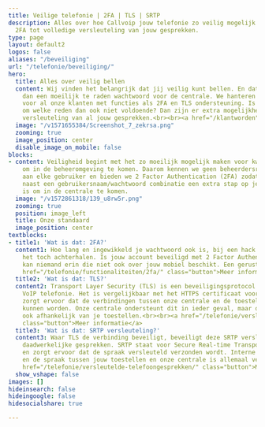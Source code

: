 ```yaml
---
title: Veilige telefonie | 2FA | TLS | SRTP
description: Alles over hoe Callvoip jouw telefonie zo veilig mogelijk maakt. Van
  2FA tot volledige versleuteling van jouw gesprekken.
type: page
layout: default2
logos: false
aliases: "/beveiliging"
url: "/telefonie/beveiliging/"
hero:
  title: Alles over veilig bellen
  content: Wij vinden het belangrijk dat jij veilig kunt bellen. En dat gaat verder
    dan een moeilijk te raden wachtwoord voor de centrale. We hanteren een hoge standaard
    voor al onze klanten met functies als 2FA en TLS ondersteuning. Is dat voor jou
    om welke reden dan ook niet voldoende? Dan zijn er extra mogelijkheden zoals volledige
    versleuteling van al jouw gesprekken.<br><br><a href="/klantworden" class="button">Ook veilig telefoneren?</a>
  image: "/v1571655384/Screenshot_7_zekrsa.png"
  zooming: true
  image_position: center
  disable_image_on_mobile: false
blocks:
- content: Veiligheid begint met het zo moeilijk mogelijk maken voor kwaadwillenden
    om in de beheeromgeving te komen. Daarom kennen we geen beheerdersrechten toe
    aan elke gebruiker en bieden we 2 Factor Authentication (2FA) zodat bij elke login
    naast een gebruikersnaam/wachtwoord combinatie een extra stap op je mobiel nodig
    is om in de centrale te komen.
  image: "/v1572861318/139_u8rw5r.png"
  zooming: true
  position: image_left
  title: Onze standaard
  image_position: center
textblocks:
- title1: 'Wat is dat: 2FA?'
  content1: Hoe lang en ingewikkeld je wachtwoord ook is, bij een hack kunnen kwaadwillenden
    het toch achterhalen. Is jouw account beveiligd met 2 Factor Authentication dan
    kan niemand erin die niet ook over jouw mobiel beschikt. Een geruststellend idee!<br><br><br><br><a
    href="/telefonie/functionaliteiten/2fa/" class="button">Meer informatie</a>
  title2: 'Wat is dat: TLS?'
  content2: Transport Layer Security (TLS) is een beveiligingsprotocol speciaal voor
    VoIP telefonie. Het is vergelijkbaar met het HTTPS certificaat voor websites en
    zorgt ervoor dat de verbindingen tussen onze centrale en de toestellen beveiligd
    kunnen worden. Onze centrale ondersteunt dit in ieder geval, maar de werking is
    ook afhankelijk van je toestellen.<br><br><a href="/telefonie/versleutelde-telefoongesprekken/"
    class="button">Meer informatie</a>
  title3: 'Wat is dat: SRTP versleuteling?'
  content3: Waar TLS de verbinding beveiligt, beveiligt deze SRTP versleuteling jouw
    daadwerkelijke gesprekken. SRTP staat voor Secure Real-time Transport Protocol
    en zorgt ervoor dat de spraak versleuteld verzonden wordt. Interne gesprekken
    en de spraak tussen jouw toestellen en onze centrale is allemaal versleuteld.<br><br><br><a
    href="/telefonie/versleutelde-telefoongesprekken/" class="button">Meer informatie</a>
  show_vshape: false
images: []
hideinsearch: false
hideingoogle: false
hidesocialshare: true

---
```

